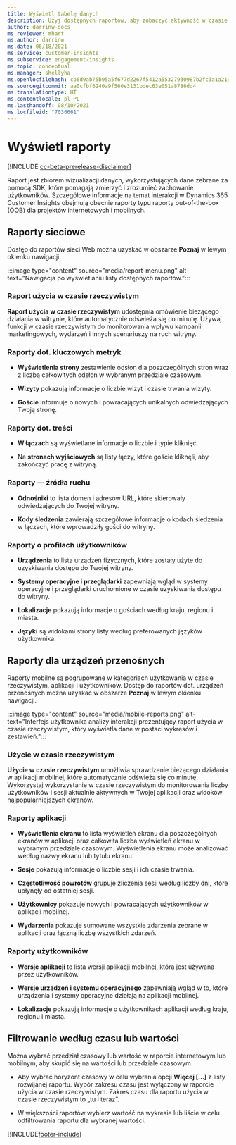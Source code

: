 ```yaml
---
title: Wyświetl tabelę danych
description: Użyj dostępnych raportów, aby zobaczyć aktywność w czasie rzeczywistym na swojej stronie.
author: darrinw-docs
ms.reviewer: mhart
ms.author: darrinw
ms.date: 06/18/2021
ms.service: customer-insights
ms.subservice: engagement-insights
ms.topic: conceptual
ms.manager: shellyha
ms.openlocfilehash: cb6d9ab75b95a5f677d2267f5412a55327930987b2fc3a1a21958633a8116bd2
ms.sourcegitcommit: aa0cfbf6240a9f560e3131bdec63e051a8786dd4
ms.translationtype: HT
ms.contentlocale: pl-PL
ms.lasthandoff: 08/10/2021
ms.locfileid: "7036661"
---
```

# <a name="view-reports"></a>Wyświetl raporty

[!INCLUDE [cc-beta-prerelease-disclaimer](includes/cc-beta-prerelease-disclaimer.md)]

Raport jest zbiorem wizualizacji danych, wykorzystujących dane zebrane za pomocą SDK, które pomagają zmierzyć i zrozumieć zachowanie użytkowników. Szczegółowe informacje na temat interakcji w Dynamics 365 Customer Insights obejmują obecnie raporty typu raporty out-of-the-box (OOB) dla projektów internetowych i mobilnych.  

## <a name="web-reports"></a>Raporty sieciowe

Dostęp do raportów sieci Web można uzyskać w obszarze **Poznaj** w lewym okienku nawigacji.

:::image type="content" source="media/report-menu.png" alt-text="Nawigacja po wyświetlaniu listy dostępnych raportów.":::

### <a name="real-time-usage-report"></a>Raport użycia w czasie rzeczywistym

**Raport użycia w czasie rzeczywistym** udostępnia omówienie bieżącego działania w witrynie, które automatycznie odświeża się co minutę. Używaj funkcji w czasie rzeczywistym do monitorowania wpływu kampanii marketingowych, wydarzeń i innych scenariuszy na ruch witryny.

### <a name="key-metrics-reports"></a>Raporty dot. kluczowych metryk

- **Wyświetlenia strony** zestawienie odsłon dla poszczególnych stron wraz z liczbą całkowitych odsłon w wybranym przedziale czasowym.

- **Wizyty** pokazują informacje o liczbie wizyt i czasie trwania wizyty.

- **Goście** informuje o nowych i powracających unikalnych odwiedzających Twoją stronę.

### <a name="content-reports"></a>Raporty dot. treści

- **W łączach** są wyświetlane informacje o liczbie i typie kliknięć.

- Na **stronach wyjściowych** są listy łączy, które goście kliknęli, aby zakończyć pracę z witryną.

### <a name="traffic-sources-reports"></a>Raporty — źródła ruchu

- **Odnośniki** to lista domen i adresów URL, które skierowały odwiedzających do Twojej witryny.

- **Kody śledzenia** zawierają szczegółowe informacje o kodach śledzenia w łączach, które wprowadziły gości do witryny.

### <a name="visitor-profiles-reports"></a>Raporty o profilach użytkowników

- **Urządzenia** to lista urządzeń fizycznych, które zostały użyte do uzyskiwania dostępu do Twojej witryny.

- **Systemy operacyjne i przeglądarki** zapewniają wgląd w systemy operacyjne i przeglądarki uruchomione w czasie uzyskiwania dostępu do witryny.

- **Lokalizacje** pokazują informacje o gościach według kraju, regionu i miasta.

- **Języki** są widokami strony listy według preferowanych języków użytkownika.

## <a name="mobile-reports"></a>Raporty dla urządzeń przenośnych

Raporty mobilne są pogrupowane w kategoriach użytkowania w czasie rzeczywistym, aplikacji i użytkowników. Dostęp do raportów dot. urządzeń przenośnych można uzyskać w obszarze **Poznaj** w lewym okienku nawigacji.   

:::image type="content" source="media/mobile-reports.png" alt-text="Interfejs użytkownika analizy interakcji prezentujący raport użycia w czasie rzeczywistym, który wyświetla dane w postaci wykresów i zestawień.":::   

### <a name="real-time-usage"></a>Użycie w czasie rzeczywistym

**Użycie w czasie rzeczywistym** umożliwia sprawdzenie bieżącego działania w aplikacji mobilnej, które automatycznie odświeża się co minutę. Wykorzystaj wykorzystanie w czasie rzeczywistym do monitorowania liczby użytkowników i sesji aktualnie aktywnych w Twojej aplikacji oraz widoków najpopularniejszych ekranów.

### <a name="app-reports"></a>Raporty aplikacji

- **Wyświetlenia ekranu** to lista wyświetleń ekranu dla poszczególnych ekranów w aplikacji oraz całkowita liczba wyświetleń ekranu w wybranym przedziale czasowym. Wyświetlenia ekranu może analizować według nazwy ekranu lub tytułu ekranu.

- **Sesje** pokazują informacje o liczbie sesji i ich czasie trwania.

- **Częstotliwość powrotów** grupuje zliczenia sesji według liczby dni, które upłynęły od ostatniej sesji.

- **Użytkownicy** pokazuje nowych i powracających użytkowników w aplikacji mobilnej.

- **Wydarzenia** pokazuje sumowane wszystkie zdarzenia zebrane w aplikacji oraz łączną liczbę wszystkich zdarzeń.

### <a name="user-reports"></a>Raporty użytkowników

- **Wersje aplikacji** to lista wersji aplikacji mobilnej, która jest używana przez użytkowników.

- **Wersje urządzeń i systemu operacyjnego** zapewniają wgląd w to, które urządzenia i systemy operacyjne działają na aplikacji mobilnej.

- **Lokalizacje** pokazują informacje o użytkownikach aplikacji według kraju, regionu i miasta.

## <a name="filter-by-time-or-value"></a>Filtrowanie według czasu lub wartości

Można wybrać przedział czasowy lub wartość w raporcie internetowym lub mobilnym, aby skupić się na wartości lub przedziale czasowym. 

- Aby wybrać horyzont czasowy w celu wybrania opcji **Więcej [...]** z listy rozwijanej raportu. Wybór zakresu czasu jest wyłączony w raporcie użycia w czasie rzeczywistym. Zakres czasu dla raportu użycia w czasie rzeczywistym to „tu i teraz”.

- W większości raportów wybierz wartość na wykresie lub liście w celu odfiltrowania raportu dla wybranej wartości.

[!INCLUDE[footer-include](../includes/footer-banner.md)]